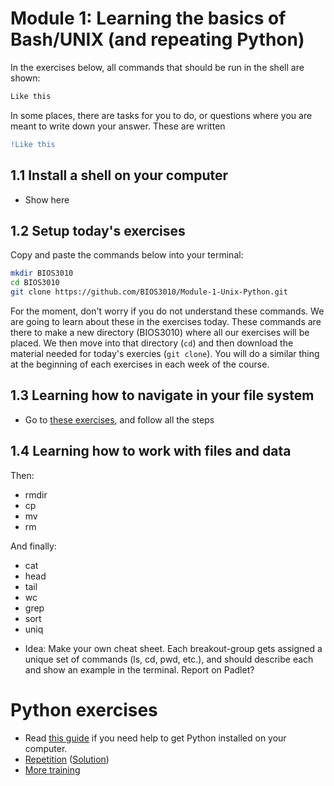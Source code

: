 # Module 1: Learning the basics of Bash/UNIX (and repeating Python)
In the exercises below, all commands that should be run in the shell are shown:

```bash
Like this
```
In some places, there are tasks for you to do, or questions where you are meant to write down your answer. These are written
```diff
!Like this
```

## 1.1 Install a shell on your computer
- Show here

## 1.2 Setup today's exercises
Copy and paste the commands below into your terminal:
```bash
mkdir BIOS3010
cd BIOS3010
git clone https://github.com/BIOS3010/Module-1-Unix-Python.git
```
For the moment, don't worry if you do not understand these commands. We are going to learn about these in the exercises today. These commands are there to make a new directory (BIOS3010) where all our exercises will be placed. We then move into that directory (`cd`) and then download the material needed for today's exercies (`git clone`). You will do a similar thing at the beginning of each exercises in each week of the course.

## 1.3 Learning how to navigate in your file system
* Go to [these exercises](exercises/Unix-1.md), and follow all the steps

## 1.4 Learning how to work with files and data
Then:
- rmdir
- cp
- mv
- rm

And finally:
- cat
- head
- tail
- wc
- grep
- sort
- uniq









* Idea: Make your own cheat sheet. Each breakout-group gets assigned a unique set of commands (ls, cd, pwd, etc.), and should describe each and show an example in the terminal. Report on Padlet?

# Python exercises
* Read [this guide](exercises/guide_getting_started_with_python.md) if you need help to get Python installed on your computer.
* [Repetition](exercises/Python-exercise1.md) ([Solution](solutions/Exercise1-solution.py))
* [More training](..)
